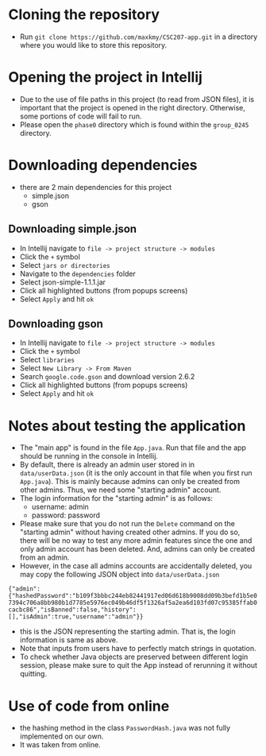 # Cloning the repository
- Run `git clone https://github.com/maxkmy/CSC207-app.git` in a directory where you would like to store this repository.

# Opening the project in Intellij
- Due to the use of file paths in this project (to read from JSON files), it is important that the project is opened in the right directory. Otherwise, some portions of code will fail to run.
- Please open the `phase0` directory which is found within the `group_0245` directory.

# Downloading dependencies 
- there are 2 main dependencies for this project 
  - simple.json 
  - gson 

## Downloading simple.json
- In Intellij navigate to `file -> project structure -> modules`
- Click the `+` symbol
- Select `jars or directories`
- Navigate to the `dependencies` folder
- Select json-simple-1.1.1.jar 
- Click all highlighted buttons (from popups screens)
- Select `Apply` and hit `ok`

## Downloading gson 
- In Intellij navigate to `file -> project structure -> modules`
- Click the `+` symbol
- Select `libraries`
- Select `New Library -> From Maven`
- Search `google.code.gson` and download version 2.6.2
- Click all highlighted buttons (from popups screens)
- Select `Apply` and hit `ok`

# Notes about testing the application
- The "main app" is found in the file `App.java`. Run that file and the app should be running in the console in Intellij.
- By default, there is already an admin user stored in in `data/userData.json` (it is the only account in that file when you first run `App.java`). This is mainly because admins can only be created from other admins. Thus, we need some "starting admin" account.
- The login information for the "starting admin" is as follows:
    - username: admin
    - password: password
- Please make sure that you do not run the `Delete` command on the "starting admin" without having created other admins. If you do so, there will be no way to test any more admin features since the one and only admin account has been deleted. And, admins can only be created from an admin. 
- However, in the case all admins accounts are accidentally deleted, you may copy the following JSON object into `data/userData.json`

`{"admin":{"hashedPassword":"b109f3bbbc244eb82441917ed06d618b9008dd09b3befd1b5e07394c706a8bb980b1d7785e5976ec049b46df5f1326af5a2ea6d103fd07c95385ffab0cacbc86","isBanned":false,"history":[],"isAdmin":true,"username":"admin"}}`
- this is the JSON representing the starting admin. That is, the login information is same as above.
- Note that inputs from users have to perfectly match strings in quotation. 
- To check whether Java objects are preserved between different login session, please make sure to quit the App instead of rerunning it without quitting.

# Use of code from online 
- the hashing method in the class `PasswordHash.java` was not fully implemented on our own.
- It was taken from online.
